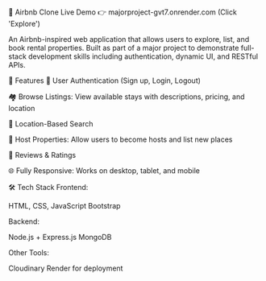 🏡 Airbnb Clone
Live Demo 👉 majorproject-gvt7.onrender.com
(Click 'Explore')

An Airbnb-inspired web application that allows users to explore, list, and book rental properties. 
Built as part of a major project to demonstrate full-stack development skills including authentication, dynamic UI, and RESTful APIs.

🚀 Features
🔐 User Authentication (Sign up, Login, Logout)

🏘️ Browse Listings: View available stays with descriptions, pricing, and location

📍 Location-Based Search

📝 Host Properties: Allow users to become hosts and list new places

💬 Reviews & Ratings

🌐 Fully Responsive: Works on desktop, tablet, and mobile

🛠️ Tech Stack
Frontend:

HTML, CSS, JavaScript
Bootstrap

Backend:

Node.js + Express.js
MongoDB

Other Tools:

Cloudinary
Render for deployment

